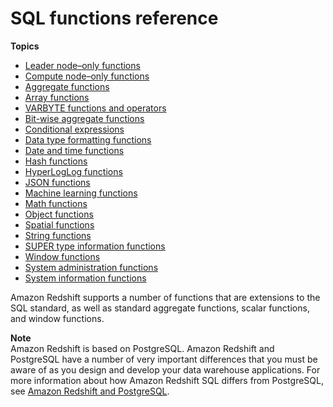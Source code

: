 # SQL functions reference<a name="c_SQL_functions"></a>

**Topics**
+ [Leader node–only functions](c_SQL_functions_leader_node_only.md)
+ [Compute node–only functions](c_SQL_functions_compute_node_only.md)
+ [Aggregate functions](c_Aggregate_Functions.md)
+ [Array functions](c_Array_Functions.md)
+ [VARBYTE functions and operators](varbyte-functions.md)
+ [Bit\-wise aggregate functions](c_bitwise_aggregate_functions.md)
+ [Conditional expressions](c_conditional_expressions.md)
+ [Data type formatting functions](r_Data_type_formatting.md)
+ [Date and time functions](Date_functions_header.md)
+ [Hash functions](hash-functions.md)
+ [HyperLogLog functions](hyperloglog-functions.md)
+ [JSON functions](json-functions.md)
+ [Machine learning functions](ml-function.md)
+ [Math functions](Math_functions.md)
+ [Object functions](Object_Functions.md)
+ [Spatial functions](geospatial-functions.md)
+ [String functions](String_functions_header.md)
+ [SUPER type information functions](c_Type_Info_Functions.md)
+ [Window functions](c_Window_functions.md)
+ [System administration functions](r_System_administration_functions.md)
+ [System information functions](r_System_information_functions.md)

Amazon Redshift supports a number of functions that are extensions to the SQL standard, as well as standard aggregate functions, scalar functions, and window functions\.

**Note**  
Amazon Redshift is based on PostgreSQL\. Amazon Redshift and PostgreSQL have a number of very important differences that you must be aware of as you design and develop your data warehouse applications\. For more information about how Amazon Redshift SQL differs from PostgreSQL, see [Amazon Redshift and PostgreSQL](c_redshift-and-postgres-sql.md)\.